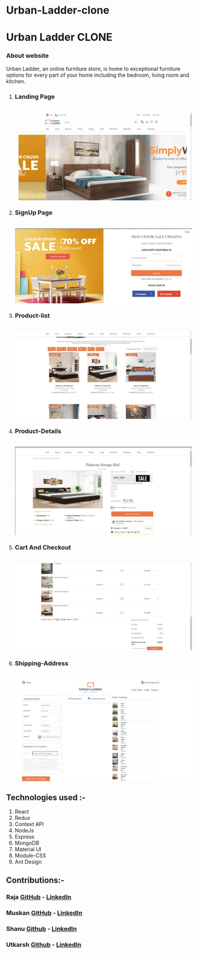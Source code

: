
# Urban-Ladder-clone
# Urban Ladder CLONE
<h3>About website</h3>
Urban Ladder, an online furniture store, is home to exceptional furniture options for every part of your home including the bedroom, living room and kitchen.<br>
<p align="center">
<ol >
<li>
 <h3>Landing Page</h3><br>
<img  align="center" src="urban-ladder-clone/public/Images/Landing.jpeg" alt="Landing Page" >
</li>
<li>
<h3>SignUp Page</h3><br>
<img  align="center" src="urban-ladder-clone/public/Images/Signin.jpeg" alt="SignUp Page" >
</li>
<li>
<h3>Product-list</h3><br>
<img  align="center" src="urban-ladder-clone/public/Images/List.jpeg" alt="Product-list" >
</li>
<li>
<h3>Product-Details</h3><br>
<img  align="center" src="urban-ladder-clone/public/Images/Details.jpeg" alt="Product-Details" >
</li>
  <li>
<h3>Cart And Checkout</h3><br>
<img  align="center" src="urban-ladder-clone/public/Images/Cart.jpeg" alt="Cart And Checkout" >
</li>
 <li>
<h3>Shipping-Address</h3><br>
<img  align="center" src="urban-ladder-clone/public/Images/Adrs.jpeg" alt="Shipping-Address" >
</li>
</p>
</ol>

## Technologies used :-
1) React
2) Redux
3) Context API
4) NodeJs
5) Express
6) MongoDB
7) Material UI
8) Module-CSS
9) Ant Design



## Contributions:-

### Raja  [GitHub](https://github.com/rajachoudhary) - [LinkedIn](https://www.linkedin.com/in/raja-ch01/)

### Muskan  [GitHub](https://github.com/MuskanIss) - [LinkedIn](https://www.linkedin.com/in/muskan-issrani-058793191/)

### Shanu [Github](https://github.com/Shanu30) - [LinkedIn](https://www.linkedin.com/in/kumar-shanu-a73636140)

### Utkarsh [Github](https://github.com/utkrsh2505) - [LinkedIn](https://www.linkedin.com/in/utkarsh-kumar-840a23190/)
